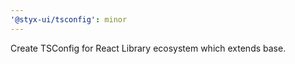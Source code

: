 ```yaml
---
'@styx-ui/tsconfig': minor
---
```


Create TSConfig for React Library ecosystem which extends base.
